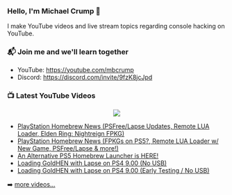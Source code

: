 ### Hello, I'm Michael Crump 👋

I make YouTube videos and live stream topics regarding console hacking on YouTube. 

### 📬 Join me and we'll learn together

- YouTube: https://youtube.com/mbcrump
- Discord: https://discord.com/invite/9fzK8jcJpd

### 📺 Latest YouTube Videos

<div align="center">

[<img src="https://img.shields.io/badge/-Subscribe-red?style=for-the-badge&logo=youtube&logoColor=white"/>](https://www.youtube.com/c/mbcrump?sub_confirmation=1)

</div>

<!-- YOUTUBE:START -->
- [PlayStation Homebrew News &lpar;PSFree/Lapse Updates, Remote LUA Loader, Elden Ring: Nightreign FPKG&rpar;](https://www.youtube.com/watch?v=x0Rd_nbuCO0)
- [PlayStation Homebrew News &lpar;FPKGs on PS5?, Remote LUA Loader w/ New Game, PSFree/Lapse &amp; more!&rpar;](https://www.youtube.com/watch?v=3qDNuRML7og)
- [An Alternative PS5 Homebrew Launcher is HERE!](https://www.youtube.com/watch?v=8OgU9qDfsl0)
- [Loading GoldHEN with Lapse on PS4 9.00 &lpar;No USB&rpar;](https://www.youtube.com/watch?v=lKMIpO3egDA)
- [Loading GoldHEN with Lapse on PS4 9.00 &lpar;Early Testing / No USB&rpar;](https://www.youtube.com/watch?v=OIrEqZ4d0h4)
<!-- YOUTUBE:END -->

➡️ [more videos...](https://youtube.com/mbcrump)

